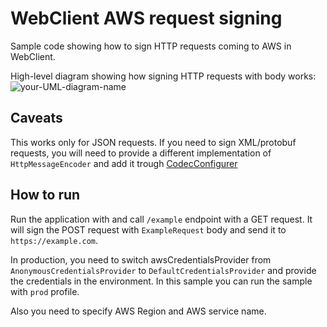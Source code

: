 # WebClient AWS request signing

Sample code showing how to sign HTTP requests coming to AWS in WebClient.

High-level diagram showing how signing HTTP requests with body works:
![your-UML-diagram-name](http://www.plantuml.com/plantuml/proxy?cache=no&src=https://raw.githubusercontent.com/kkocel/webclient-signed-request-to-aws/main/docs/web-client-signing-sequence.puml)

## Caveats
This works only for JSON requests. If you need to sign XML/protobuf requests, 
you will need to provide a different implementation of `HttpMessageEncoder` and add it trough
[CodecConfigurer](https://docs.spring.io/spring-framework/docs/current/javadoc-api/org/springframework/http/codec/CodecConfigurer.html)

## How to run

Run the application with and call `/example` endpoint with a GET request.
It will sign the POST request with `ExampleRequest` body and send it to `https://example.com`.

In production, you need to switch awsCredentialsProvider from `AnonymousCredentialsProvider` to 
`DefaultCredentialsProvider` and provide the credentials in the environment. In this sample you can
run the sample with `prod` profile.

Also you need to specify AWS Region and AWS service name.

